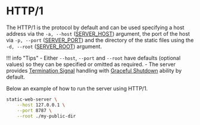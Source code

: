 # HTTP/1

The HTTP/1 is the protocol by default and can be used specifying a host address via the `-a, --host` ([SERVER_HOST](./../configuration/environment-variables.md#server_host)) argument, the port of the host via `-p, --port` ([SERVER_PORT](./../configuration/environment-variables.md#server_port)) and the directory of the static files using the `-d, --root` ([SERVER_ROOT](./../configuration/environment-variables.md#server_root)) argument.

!!! info "Tips"
    - Either `--host`, `--port` and `--root` have defaults (optional values) so they can be specified or omitted as required.
    - The server provides [Termination Signal](https://www.gnu.org/software/libc/manual/html_node/Termination-Signals.html) handling with [Graceful Shutdown](https://cloud.google.com/blog/products/containers-kubernetes/kubernetes-best-practices-terminating-with-grace) ability by default.

Below an example of how to run the server using HTTP/1.

```sh
static-web-server \
    --host 127.0.0.1 \
    --port 8787 \
    --root ./my-public-dir
```
